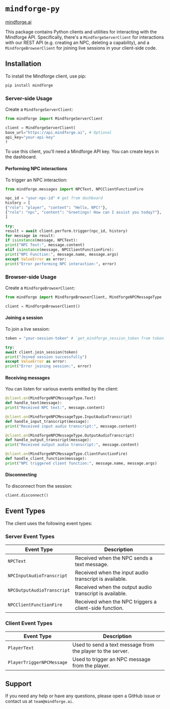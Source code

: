 # `mindforge-py`

[mindforge.ai](https://mindforge.ai)

This package contains Python clients and utilities for interacting with the Mindforge API. Specifically, there's a `MindforgeServerClient` for interactions with our REST API (e.g. creating an NPC, deleting a capability), and a `MindforgeBrowserClient` for joining live sessions in your client-side code.

## Installation

To install the Mindforge client, use pip:

```bash
pip install mindforge
```

### Server-side Usage

Create a `MindforgeServerClient`:

```python
from mindforge import MindforgeServerClient

client = MindforgeServerClient(
base_url="https://api.mindforge.ai", # Optional
api_key="your-api-key"
)
```

To use this client, you'll need a Mindforge API key. You can create keys in the dashboard.

#### Performing NPC interactions

To trigger an NPC interaction:

```python
from mindforge.messages import NPCText, NPCClientFunctionFire

npc_id = "your-npc-id" # get from dashboard
history = [
{"role": "player", "content": "Hello, NPC!"},
{"role": "npc", "content": "Greetings! How can I assist you today?"},
]

try:
result = await client.perform.trigger(npc_id, history)
for message in result:
if isinstance(message, NPCText):
print("NPC Text:", message.content)
elif isinstance(message, NPCClientFunctionFire):
print("NPC Function:", message.name, message.args)
except ValueError as error:
print("Error performing NPC interaction:", error)
```

### Browser-side Usage

Create a `MindforgeBrowserClient`:

```python
from mindforge import MindforgeBrowserClient, MindforgeNPCMessageType

client = MindforgeBrowserClient()
```

#### Joining a session

To join a live session:

```python
token = "your-session-token" # `get_mindforge_session_token from token.py`

try:
await client.join_session(token)
print("Joined session successfully")
except ValueError as error:
print("Error joining session:", error)
```

#### Receiving messages

You can listen for various events emitted by the client:

```python
@client.on(MindforgeNPCMessageType.Text)
def handle_text(message):
print("Received NPC text:", message.content)

@client.on(MindforgeNPCMessageType.InputAudioTranscript)
def handle_input_transcript(message):
print("Received input audio transcript:", message.content)

@client.on(MindforgeNPCMessageType.OutputAudioTranscript)
def handle_output_transcript(message):
print("Received output audio transcript:", message.content)

@client.on(MindforgeNPCMessageType.ClientFunctionFire)
def handle_client_function(message):
print("NPC triggered client function:", message.name, message.args)
```

#### Disconnecting

To disconnect from the session:

```python
client.disconnect()
```

## Event Types

The client uses the following event types:

### Server Event Types

| Event Type                 | Description                                             |
| -------------------------- | ------------------------------------------------------- |
| `NPCText`                  | Received when the NPC sends a text message.             |
| `NPCInputAudioTranscript`  | Received when the input audio transcript is available.  |
| `NPCOutputAudioTranscript` | Received when the output audio transcript is available. |
| `NPCClientFunctionFire`    | Received when the NPC triggers a client-side function.  |

### Client Event Types

| Event Type                | Description                                                |
| ------------------------- | ---------------------------------------------------------- |
| `PlayerText`              | Used to send a text message from the player to the server. |
| `PlayerTriggerNPCMessage` | Used to trigger an NPC message from the player.            |

## Support

If you need any help or have any questions, please open a GitHub issue or contact us at `team@mindforge.ai`.
